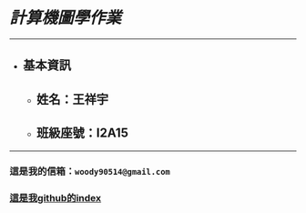 # *計算機圖學作業*

***
* ## 基本資訊
    * ## 姓名：王祥宇
    * ## 班級座號：I2A15
***
### 這是我的信箱：`woody90514@gmail.com`
### [這是我github的index](https://flyyu5683.github.io/CGhws/index_1.html)